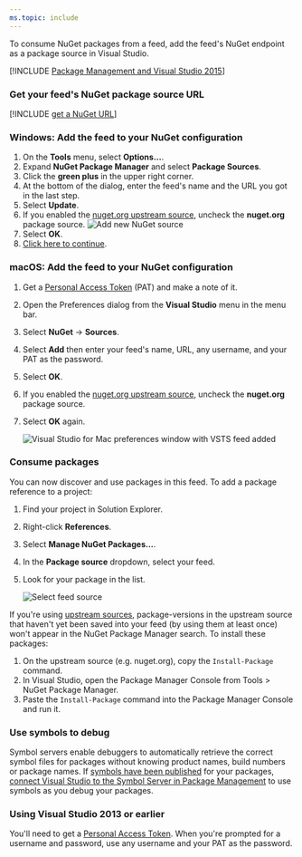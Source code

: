 ```yaml
---
ms.topic: include
---
```


To consume NuGet packages from a feed, add the feed's NuGet endpoint as a package source in Visual Studio.

[!INCLUDE [Package Management and Visual Studio 2015](vs2015.md)]

<a name="get-nuget-pkg-url"></a>

### Get your feed's NuGet package source URL

[!INCLUDE [get a NuGet URL](nuget-consume-endpoint.md)]

### Windows: Add the feed to your NuGet configuration

1. On the **Tools** menu, select **Options...**.
1. Expand **NuGet Package Manager** and select **Package Sources**.
1. Click the **green plus** in the upper right corner.
1. At the bottom of the dialog, enter the feed's name and the URL you got in the last step.
1. Select **Update**.
1. If you enabled the [nuget.org upstream source](../../nuget/upstream-sources.md), uncheck the **nuget.org** package source.
   ![Add new NuGet source](../_img/vs-addsource.png)
1. Select **OK**.
1. [Click here to continue](#consume-packages).

<a name="mac-os"></a>

### macOS: Add the feed to your NuGet configuration

1. Get a [Personal Access Token](../../../accounts/use-personal-access-tokens-to-authenticate.md) (PAT) and make a note of it.
1. Open the Preferences dialog from the **Visual Studio** menu in the menu bar.
1. Select **NuGet** -> **Sources**.
1. Select **Add** then enter your feed's name, URL, any username, and your PAT as the password.
1. Select **OK**.
1. If you enabled the [nuget.org upstream source](../../nuget/upstream-sources.md), uncheck the **nuget.org** package source.
1. Select **OK** again.

   ![Visual Studio for Mac preferences window with VSTS feed added](../_img/vs-mac-settings.png)

<a name="consume-packages"></a>

### Consume packages

You can now discover and use packages in this feed. To add a package reference to a project:

1. Find your project in Solution Explorer.
1. Right-click **References**.
1. Select **Manage NuGet Packages...**.
1. In the **Package source** dropdown, select your feed.
1. Look for your package in the list.

   ![Select feed source](../_img/select-pkg-src.png)

If you're using [upstream sources](../../nuget/upstream-sources.md), package-versions in the upstream source that haven't yet been saved into your feed (by using them at least once) won't appear in the NuGet Package Manager search. To install these packages:

1. On the upstream source (e.g. nuget.org), copy the `Install-Package` command.
1. In Visual Studio, open the Package Manager Console from Tools > NuGet Package Manager.
1. Paste the `Install-Package` command into the Package Manager Console and run it.

<a name="use-symbols-to-debug"></a>

### Use symbols to debug

Symbol servers enable debuggers to automatically retrieve the correct symbol files for packages without knowing product names, build numbers or package names. If [symbols have been published](/vsts/pipelines/symbols/index) for your packages, [connect Visual Studio to the Symbol Server in Package Management](../../symbols/debug-with-symbols-visual-studio.md) to use symbols as you debug your packages.

<!-- TODO can we make this an FAQ bit at the end, so it's out of the way? -->

### Using Visual Studio 2013 or earlier

You'll need to get a [Personal Access Token](../../../accounts/use-personal-access-tokens-to-authenticate.md). When you're prompted for a username and password, use any username and your PAT as the password.